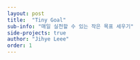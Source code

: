 ```yaml
---
layout: post
title:  "Tiny Goal"
sub-info: "매일 실천할 수 있는 작은 목표 세우기"
side-projects: true
author: "Jihye Leee"
order: 1
---
```


